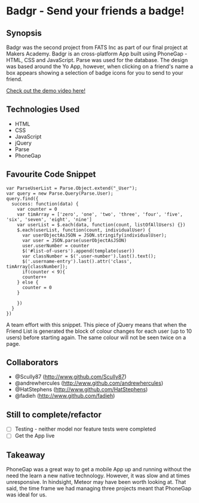 Badgr - Send your friends a badge!
==================================

## Synopsis

Badgr was the second project from FATS Inc as part of our final project at Makers Academy. Badgr is an cross-platform App built using PhoneGap - HTML, CSS and JavaScript. Parse was used for the database. The design was based around the Yo App, however, when clicking on a friend's name a box appears showing a selection of badge icons for you to send to your friend.

[Check out the demo video here!](https://www.youtube.com/watch?v=sUN0YaqLpF8&list=UU1NQjRun26caQPa6D6j3dsg)

## Technologies Used

- HTML
- CSS
- JavaScript
- jQuery
- Parse
- PhoneGap

## Favourite Code Snippet

~~~
var ParseUserList = Parse.Object.extend("_User");
var query = new Parse.Query(Parse.User);
query.find({
  success: function(data) {
    var counter = 0
    var timArray = ['zero', 'one', 'two', 'three', 'four', 'five', 'six', 'seven', 'eight', 'nine']
    var userList = $.each(data, function(count, listOfAllUsers) {})
    $.each(userList, function(count, individualUser) {
      var userObjectAsJSON = JSON.stringify(individualUser);
      var user = JSON.parse(userObjectAsJSON)
      user.userNumber = counter
      $('#list-of-users').append(template(user))
      var classNumber = $('.user-number').last().text();
      $('.username-entry').last().attr('class', timArray[classNumber]);
      if(counter < 9){
      counter++
    } else {
      counter = 0
    }

    })
  }
})
~~~

A team effort with this snippet. This piece of jQuery means that when the Friend List is generated the block of colour changes for each user (up to 10 users) before starting again. The same colour will not be seen twice on a page.

## Collaborators

- @Scully87 (http://www.github.com/Scully87)
- @andrewhercules (http://www.github.com/andrewhercules)
- @HatStephens (http://www.github.com/HatStephens)
- @fadieh (http://www.github.com/fadieh)

## Still to complete/refactor

- [ ] Testing - neither model nor feature tests were completed
- [ ] Get the App live

## Takeaway

PhoneGap was a great way to get a mobile App up and running without the need the learn a new native technology. However, it was slow and at times unresponsive. In hindsight, Meteor may have been worth looking at. That said, the time frame we had managing three projects meant that PhoneGap was ideal for us.